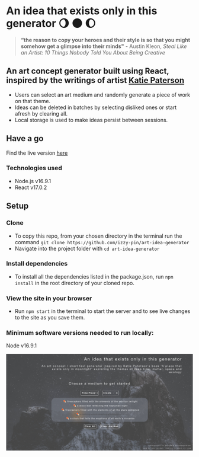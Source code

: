 # An idea that exists only in this generator 🌖 🌑 🌔

> **“the reason to copy your heroes and their style is so that you might somehow get a glimpse into their minds"** - Austin Kleon, _Steal Like an Artist: 10 Things Nobody Told You About Being Creative_

## An art concept generator built using React, inspired by the writings of artist [Katie Paterson](http://katiepaterson.org/)

- Users can select an art medium and randomly generate a piece of work on that theme.
- Ideas can be deleted in batches by selecting disliked ones or start afresh by clearing all.
- Local storage is used to make ideas persist between sessions.

## Have a go

 Find the live version [here](https://an-idea-that-exists-only-here.netlify.app/)

### Technologies used

- Node.js v16.9.1
- React v17.0.2

## Setup

### Clone

- To copy this repo, from your chosen directory in the terminal run the command `git clone https://github.com/izzy-pin/art-idea-generator`
- Navigate into the project folder with `cd art-idea-generator`

### Install dependencies

- To install all the dependencies listed in the package.json, run `npm install` in the root directory of your cloned repo.

### View the site in your browser

- Run `npm start` in the terminal to start the server and to see live changes to the site as you save them.

### Minimum software versions needed to run locally:

Node v16.9.1

![a screenshot of the app with idea list populated](src/images/gen.png)
